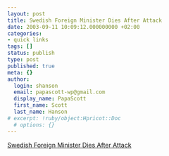 ```yaml
---
layout: post
title: Swedish Foreign Minister Dies After Attack
date: 2003-09-11 10:09:12.000000000 +02:00
categories:
- quick links
tags: []
status: publish
type: post
published: true
meta: {}
author:
  login: shanson
  email: papascott-wp@gmail.com
  display_name: PapaScott
  first_name: Scott
  last_name: Hanson
# excerpt: !ruby/object:Hpricot::Doc
  # options: {}
---
```

<p><a title="She was 46" href="http://abcnews.go.com/wire/World/ap20030911_174.html">Swedish Foreign Minister Dies After Attack</a></p>
